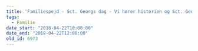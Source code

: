 ```yaml
---
title: 'Familiespejd - Sct. Georgs dag - Vi hører historien og Sct. Georg og dragen'
tags:
  - Familie
date_start: "2018-04-22T10:00:00"
date_end: "2018-04-22T12:00:00"
old_id: 6973
---
```

